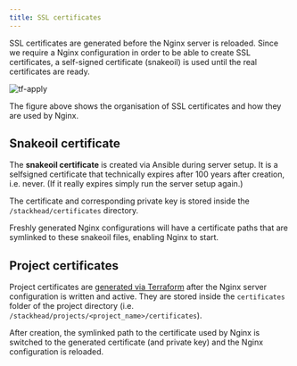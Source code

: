 ```yaml
---
title: SSL certificates
---
```


SSL certificates are generated before the Nginx server is reloaded.
Since we require a Nginx configuration in order to be able to create SSL certificates,
a self-signed certificate (snakeoil) is used until the real certificates are ready.

![tf-apply]

The figure above shows the organisation of SSL certificates and how they are used by Nginx.

## Snakeoil certificate

The **snakeoil certificate** is created via Ansible during server setup.
It is a selfsigned certificate that technically expires after 100 years after creation, i.e. never. (If it really expires simply run the server setup again.)

The certificate and corresponding private key is stored inside the `/stackhead/certificates` directory.

Freshly generated Nginx configurations will have a certificate paths that are symlinked to these snakeoil files, enabling Nginx to start.

## Project certificates

Project certificates are [generated via Terraform](./terraform.md) after the Nginx server configuration is written and active.
They are stored inside the `certificates` folder of the project directory (i.e. `/stackhead/projects/<project_name>/certificates`).

After creation, the symlinked path to the certificate used by Nginx is switched to the generated certificate (and private key) and the Nginx configuration is reloaded.

[tf-apply]: /img/docs/ssl-certificates.png "SSL certificate organisation"